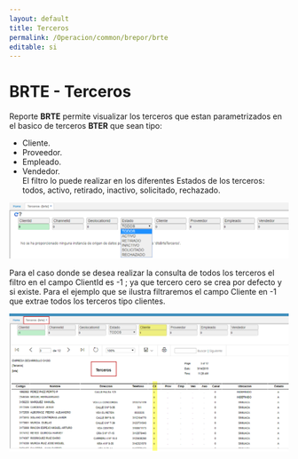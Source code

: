 ```yaml
---
layout: default
title: Terceros
permalink: /Operacion/common/brepor/brte
editable: si
---
```


# BRTE - Terceros

Reporte **BRTE** permite visualizar los terceros que estan parametrizados en el basico de terceros **BTER** que sean tipo:
* Cliente.  
* Proveedor.  
* Empleado.  
* Vendedor.  
El filtro lo puede realizar en los diferentes Estados de los terceros: todos, activo, retirado, inactivo, solicitado, rechazado.  

![](brte1.png)  

Para el caso donde se desea realizar la consulta de todos los terceros el filtro en el campo ClientId es -1 ; ya que tercero cero se crea por defecto y si existe.
Para el ejemplo que se ilustra filtraremos el campo Cliente en -1 que extrae todos los terceros tipo clientes.  

![](brte2.png)





